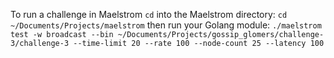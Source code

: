 To run a challenge in Maelstrom `cd` into the Maelstrom directory:
`cd ~/Documents/Projects/maelstrom`
then run your Golang module:
`./maelstrom test -w broadcast --bin ~/Documents/Projects/gossip_glomers/challenge-3/challenge-3 --time-limit 20 --rate 100 --node-count 25 --latency 100`